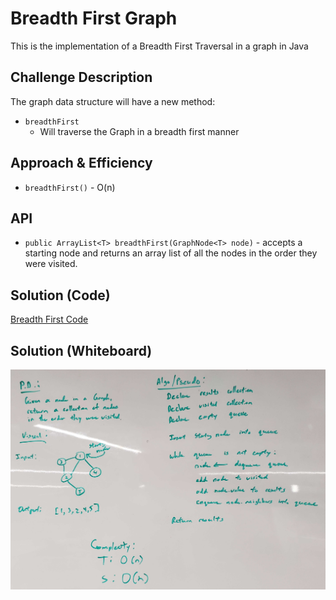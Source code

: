 # Breadth First Graph
<!-- Short summary or background information -->
This is the implementation of a Breadth First Traversal in a graph in Java

## Challenge Description
<!-- Description of the challenge -->
The graph data structure will have a new method:
* `breadthFirst`
  * Will traverse the Graph in a breadth first manner

## Approach & Efficiency
<!-- What approach did you take? Why? What is the Big O space/time for this approach? -->
* `breadthFirst()` - O(n)

## API
<!-- Description of each method publicly available to your Linked List -->
* `public ArrayList<T> breadthFirst(GraphNode<T> node)` - accepts a starting node and returns an array list of all the nodes in the order they were visited. 

## Solution (Code)
<!-- Link to code -->
[Breadth First Code](https://github.com/stephenchu530/data-structures-and-algorithms/blob/master/BreadthFirstGraph/src/main/java/BreadthFirstGraph/BreadthFirst.java)

## Solution (Whiteboard)
<!-- Link to image -->
![Whiteboard](./BreadthFirstGraph.jpg)